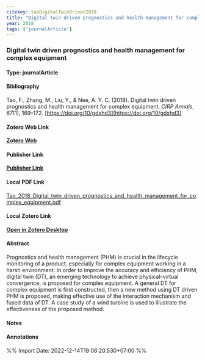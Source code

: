 ```yaml
---
citekey: taoDigitalTwinDriven2018  
title: "Digital twin driven prognostics and health management for complex equipment"
year: 2018
tags: ['journalArticle']
---
```


### Digital twin driven prognostics and health management for complex equipment  

#### Type: journalArticle

#### Bibliography
  
Tao, F., Zhang, M., Liu, Y., & Nee, A. Y. C. (2018). Digital twin driven prognostics and health management for complex equipment. _CIRP Annals_, _67_(1), 169–172. [https://doi.org/10/gdxhd3](https://doi.org/10/gdxhd3)  
  

#### Zotero Web Link
[**Zotero Web**](http://zotero.org/users/242940/items/3N5TJ9NZ)  

#### Publisher Link
[**Publisher Link**](https://doi.org/10.1016/j.cirp.2018.04.055)  

#### Local PDF Link
[Tao_2018_Digital_twin_driven_prognostics_and_health_management_for_complex_equipment.pdf](file:///C:/Users/User/Zotero/storage/ZI6NRVID/Tao_2018_Digital_twin_driven_prognostics_and_health_management_for_complex_equipment.pdf)  

#### Local Zotero Link
[**Open in Zotero Desktop**](zotero://select/library/items/3N5TJ9NZ)  

#### Abstract

Prognostics and health management (PHM) is crucial in the lifecycle monitoring of a product, especially for complex equipment working in a harsh environment. In order to improve the accuracy and efficiency of PHM, digital twin (DT), an emerging technology to achieve physical–virtual convergence, is proposed for complex equipment. A general DT for complex equipment is first constructed, then a new method using DT driven PHM is proposed, making effective use of the interaction mechanism and fused data of DT. A case study of a wind turbine is used to illustrate the effectiveness of the proposed method.


#### Notes


#### Annotations


%% Import Date: 2022-12-14T19:06:20.530+07:00 %%
